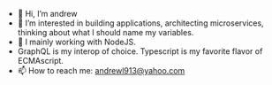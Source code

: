 - 👋 Hi, I’m andrew
- 👀 I’m interested in building applications, architecting microservices, thinking about what I should name my variables.
- 🌱 I mainly working with NodeJS.
-  GraphQL is my interop of choice. Typescript is my favorite flavor of ECMAscript.
- 📫 How to reach me: andrewl913@yahoo.com 
